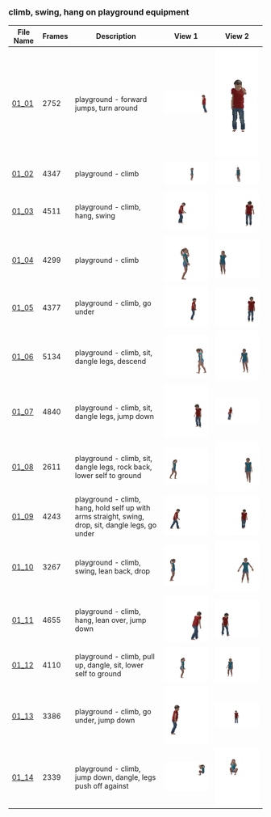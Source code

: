 ### climb, swing, hang on playground equipment
|File Name|Frames|Description|View 1|View 2|
|-|-|-|-|-|
|[01_01](https://github.com/Shriinivas/cmubvh/raw/main/Sequence-001-009/01/Data/01_01.zip)|2752|playground - forward jumps, turn around|<img src="https://github.com/Shriinivas/cmubvhgifs/blob/main/Sequence-001-009/01/01_01_0.gif"/>|<img src="https://github.com/Shriinivas/cmubvhgifs/blob/main/Sequence-001-009/01/01_01_1.gif"/>|
|[01_02](https://github.com/Shriinivas/cmubvh/raw/main/Sequence-001-009/01/Data/01_02.zip)|4347|playground - climb|<img src="https://github.com/Shriinivas/cmubvhgifs/blob/main/Sequence-001-009/01/01_02_0.gif"/>|<img src="https://github.com/Shriinivas/cmubvhgifs/blob/main/Sequence-001-009/01/01_02_1.gif"/>|
|[01_03](https://github.com/Shriinivas/cmubvh/raw/main/Sequence-001-009/01/Data/01_03.zip)|4511|playground - climb, hang, swing|<img src="https://github.com/Shriinivas/cmubvhgifs/blob/main/Sequence-001-009/01/01_03_0.gif"/>|<img src="https://github.com/Shriinivas/cmubvhgifs/blob/main/Sequence-001-009/01/01_03_1.gif"/>|
|[01_04](https://github.com/Shriinivas/cmubvh/raw/main/Sequence-001-009/01/Data/01_04.zip)|4299|playground - climb|<img src="https://github.com/Shriinivas/cmubvhgifs/blob/main/Sequence-001-009/01/01_04_0.gif"/>|<img src="https://github.com/Shriinivas/cmubvhgifs/blob/main/Sequence-001-009/01/01_04_1.gif"/>|
|[01_05](https://github.com/Shriinivas/cmubvh/raw/main/Sequence-001-009/01/Data/01_05.zip)|4377|playground - climb, go under|<img src="https://github.com/Shriinivas/cmubvhgifs/blob/main/Sequence-001-009/01/01_05_0.gif"/>|<img src="https://github.com/Shriinivas/cmubvhgifs/blob/main/Sequence-001-009/01/01_05_1.gif"/>|
|[01_06](https://github.com/Shriinivas/cmubvh/raw/main/Sequence-001-009/01/Data/01_06.zip)|5134|playground - climb, sit, dangle legs, descend|<img src="https://github.com/Shriinivas/cmubvhgifs/blob/main/Sequence-001-009/01/01_06_0.gif"/>|<img src="https://github.com/Shriinivas/cmubvhgifs/blob/main/Sequence-001-009/01/01_06_1.gif"/>|
|[01_07](https://github.com/Shriinivas/cmubvh/raw/main/Sequence-001-009/01/Data/01_07.zip)|4840|playground - climb, sit, dangle legs, jump down|<img src="https://github.com/Shriinivas/cmubvhgifs/blob/main/Sequence-001-009/01/01_07_0.gif"/>|<img src="https://github.com/Shriinivas/cmubvhgifs/blob/main/Sequence-001-009/01/01_07_1.gif"/>|
|[01_08](https://github.com/Shriinivas/cmubvh/raw/main/Sequence-001-009/01/Data/01_08.zip)|2611|playground - climb, sit, dangle legs, rock back, lower self to ground|<img src="https://github.com/Shriinivas/cmubvhgifs/blob/main/Sequence-001-009/01/01_08_0.gif"/>|<img src="https://github.com/Shriinivas/cmubvhgifs/blob/main/Sequence-001-009/01/01_08_1.gif"/>|
|[01_09](https://github.com/Shriinivas/cmubvh/raw/main/Sequence-001-009/01/Data/01_09.zip)|4243|playground - climb, hang, hold self up with arms straight, swing, drop, sit, dangle legs, go under|<img src="https://github.com/Shriinivas/cmubvhgifs/blob/main/Sequence-001-009/01/01_09_0.gif"/>|<img src="https://github.com/Shriinivas/cmubvhgifs/blob/main/Sequence-001-009/01/01_09_1.gif"/>|
|[01_10](https://github.com/Shriinivas/cmubvh/raw/main/Sequence-001-009/01/Data/01_10.zip)|3267|playground - climb, swing, lean back, drop|<img src="https://github.com/Shriinivas/cmubvhgifs/blob/main/Sequence-001-009/01/01_10_0.gif"/>|<img src="https://github.com/Shriinivas/cmubvhgifs/blob/main/Sequence-001-009/01/01_10_1.gif"/>|
|[01_11](https://github.com/Shriinivas/cmubvh/raw/main/Sequence-001-009/01/Data/01_11.zip)|4655|playground - climb, hang, lean over, jump down|<img src="https://github.com/Shriinivas/cmubvhgifs/blob/main/Sequence-001-009/01/01_11_0.gif"/>|<img src="https://github.com/Shriinivas/cmubvhgifs/blob/main/Sequence-001-009/01/01_11_1.gif"/>|
|[01_12](https://github.com/Shriinivas/cmubvh/raw/main/Sequence-001-009/01/Data/01_12.zip)|4110|playground - climb, pull up, dangle, sit, lower self to ground|<img src="https://github.com/Shriinivas/cmubvhgifs/blob/main/Sequence-001-009/01/01_12_0.gif"/>|<img src="https://github.com/Shriinivas/cmubvhgifs/blob/main/Sequence-001-009/01/01_12_1.gif"/>|
|[01_13](https://github.com/Shriinivas/cmubvh/raw/main/Sequence-001-009/01/Data/01_13.zip)|3386|playground - climb, go under, jump down|<img src="https://github.com/Shriinivas/cmubvhgifs/blob/main/Sequence-001-009/01/01_13_0.gif"/>|<img src="https://github.com/Shriinivas/cmubvhgifs/blob/main/Sequence-001-009/01/01_13_1.gif"/>|
|[01_14](https://github.com/Shriinivas/cmubvh/raw/main/Sequence-001-009/01/Data/01_14.zip)|2339|playground - climb, jump down, dangle, legs push off against|<img src="https://github.com/Shriinivas/cmubvhgifs/blob/main/Sequence-001-009/01/01_14_0.gif"/>|<img src="https://github.com/Shriinivas/cmubvhgifs/blob/main/Sequence-001-009/01/01_14_1.gif"/>|
